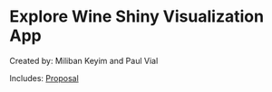 # Explore Wine Shiny Visualization App

Created by: Miliban Keyim and Paul Vial

Includes:
[Proposal](https://github.com/mkeyim/wine_viz_mkpv/blob/master/doc/proposal.md)
